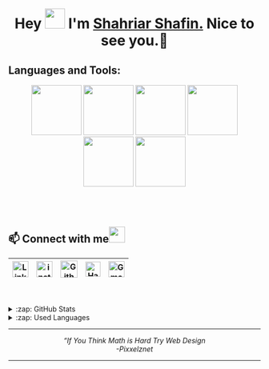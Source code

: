 <h1 align="center">Hey <img src="https://raw.githubusercontent.com/ShahriarShafin/ShahriarShafin/main/Assets/hi.gif" width="40px"/> I'm <a href="https://shahriarshafin.me/">Shahriar Shafin.</a> Nice to see you.🤗</h1>

 <h2 align="left">Languages and Tools:</h2>
 
<p align="center">
  <img src="https://raw.githubusercontent.com/ShahriarShafin/ShahriarShafin/main/Assets/html.gif" width="100">
  <img src="https://raw.githubusercontent.com/ShahriarShafin/ShahriarShafin/main/Assets/css.gif" width="100">
  <img src="https://media3.giphy.com/media/ln7z2eWriiQAllfVcn/200w.webp" width="100">
  <img src="https://raw.githubusercontent.com/ShahriarShafin/ShahriarShafin/main/Assets/bootstrap.gif" width="100">
  <img src="https://i.giphy.com/media/KzJkzjggfGN5Py6nkT/200.webp" width="100">
  <img src="https://i.giphy.com/media/IdyAQJVN2kVPNUrojM/200.webp" width="100">
</p>
<br>
<br>


 
<h2>
📫 Connect with me<img src="https://raw.githubusercontent.com/ShahriarShafin/ShahriarShafin/main/Assets/handshake.gif" height="32px">
</h2>

| [<img src="https://github.com/tusharnankani/tusharnankani/blob/master/Assets/Linkedin.svg" alt="Linkedin Logo" width="32">](https://in.linkedin.com/in/keyuljain) | [<img src="https://github.com/tusharnankani/tusharnankani/blob/master/Assets/Instagram.svg" alt="instagram logo" width="32">](https://www.instagram.com/keyuljain/) | [<img src="https://cdn.svgporn.com/logos/github-icon.svg" alt="Github logo" width="34">](https://github.com/KeyulJain) | [<img src="https://github.com/tusharnankani/tusharnankani/blob/master/Assets/HackerRank.svg" alt="HackerRank Logo" width="30">](https://www.hackerrank.com/KeyulJ) | [<img src="https://github.com/tusharnankani/tusharnankani/blob/master/Assets/Gmail.svg" alt="Gmail logo" height="32">](mailto:keyuljainkj@gmail.com) |
| :---------------------------------------------------------------------------------------------------------------------------------------------------------------: | :-----------------------------------------------------------------------------------------------------------------------------------------------------------------: | :--------------------------------------------------------------------------------------------------------------------: | :----------------------------------------------------------------------------------------------------------------------------------------------------------------: | :--------------------------------------------------------------------------------------------------------------------------------------------------: |

<br>
<br>





<details>
  <summary>:zap: GitHub Stats</summary>

  <img align="left" alt="codeSTACKr's GitHub Stats" src="https://github-readme-stats.vercel.app/api?username=ShahriarShafin&show_icons=true&theme=merko" />

</details>

<details>
  <summary>:zap: Used Languages</summary>

  <img align="left" alt="codeSTACKr's GitHub Stats" src="https://github-readme-stats.vercel.app/api/top-langs/?username=ShahriarShafin&layout=compact" />

</details>


--- 

<p align="center">
   <i>
     “If You Think Math is Hard Try Web Design <br>
                                           -Pixxelznet
  </i>
</p>       

---
